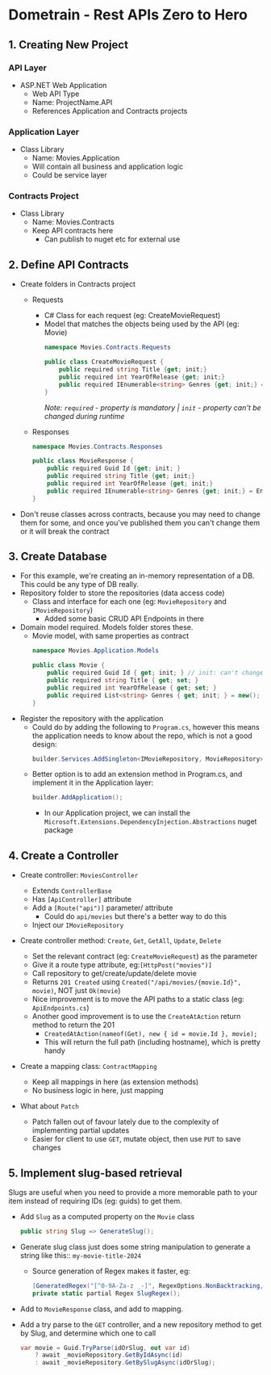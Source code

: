 # Dometrain - Rest APIs Zero to Hero

## 1. Creating New Project

### API Layer
* ASP.NET Web Application
    * Web API Type
    * Name: ProjectName.API
    * References Application and Contracts projects

### Application Layer
* Class Library
    * Name: Movies.Application
    * Will contain all business and application logic
    * Could be service layer

### Contracts Project
* Class Library
    * Name: Movies.Contracts
    * Keep API contracts here
        * Can publish to nuget etc for external use

## 2. Define API Contracts
* Create folders in Contracts project
    * Requests
        * C# Class for each request (eg: CreateMovieRequest)
        * Model that matches the objects being used by the API (eg: Movie)
            ```csharp
           namespace Movies.Contracts.Requests

            public class CreateMovieRequest {
                public required string Title {get; init;}
                public required int YearOfRelease {get; init;}
                public required IEnumerable<string> Genres {get; init;} = Enumerable.Empty<string>();
            }
            ```
            _Note: `required` - property is mandatory | 
             `init` - property can't be changed during runtime_
            
    * Responses
        ```csharp
        namespace Movies.Contracts.Responses

        public class MovieResponse {
            public required Guid Id {get; init; }
            public required string Title {get; init;}
            public required int YearOfRelease {get; init;}
            public required IEnumerable<string> Genres {get; init;} = Enumerable.Empty<string>();
        }
        ```
* Don't reuse classes across contracts, because you may need to change them for some, and once you've published them you can't change them or it will break the contract

## 3. Create Database
* For this example, we're creating an in-memory representation of a DB. This could be any type of DB really.
* Repository folder to store the repositories (data access code)
    * Class and interface for each one (eg: `MovieRepository` and `IMovieRepository`)
        * Added some basic CRUD API Endpoints in there
* Domain model required. Models folder stores these.
    * Movie model, with same properties as contract
        ```csharp
        namespace Movies.Application.Models

        public class Movie {
            public required Guid Id { get; init; } // init: can't change at runtime
            public required string Title { get; set; }
            public required int YearOfRelease { get; set; }
            public required List<string> Genres { get; init; } = new();
        }
        ```
* Register the repository with the application
    * Could do by adding the following to `Program.cs`, however this means the application needs to know about the repo, which is not a good design:
        ```csharp
        builder.Services.AddSingleton<IMovieRepository, MovieRepository>();
        ```
    * Better option is to add an extension method in Program.cs, and implement it in the Application layer:
        ```csharp
        builder.AddApplication();
        ```
        * In our Application project, we can install the `Microsoft.Extensions.DependencyInjection.Abstractions` nuget package

## 4. Create a Controller

* Create controller: `MoviesController`
    * Extends `ControllerBase`
    * Has `[ApiController]` attribute
    * Add a `[Route("api")]` parameter/ attribute
        * Could do `api/movies` but there's a better way to do this
    * Inject our `IMovieRepository`

* Create controller method: `Create`, `Get`, `GetAll`, `Update`, `Delete`
    * Set the relevant contract (eg: `CreateMovieRequest`) as the parameter
    * Give it a route type attribute, eg:`[HttpPost("movies")]`
    * Call repository to get/create/update/delete movie
    * Returns `201 Created` using `Created("/api/movies/{movie.Id}", movie)`, NOT just `Ok(movie`)
    * Nice improvement is to move the API paths to a static class (eg: `ApiEndpoints.cs`)
    * Another good improvement is to use the `CreateAtAction` return method to return the 201
        * `CreatedAtAction(nameof(Get), new { id = movie.Id }, movie);`
        * This will return the full path (including hostname), which is pretty handy

* Create a mapping class: `ContractMapping`
    * Keep all mappings in here (as extension methods)
    * No business logic in here, just mapping

* What about `Patch`
    * Patch fallen out of favour lately due to the complexity of implementing partial updates
    * Easier for client to use `GET`, mutate object, then use `PUT` to save changes
    
## 5. Implement slug-based retrieval

Slugs are useful when you need to provide a more memorable path to your item instead of requiring IDs (eg: guids) to get them.

* Add `Slug` as a computed property on the `Movie` class
    ```csharp 
    public string Slug => GenerateSlug();
* Generate slug class just does some string manipulation to generate a string like this:: `my-movie-title-2024`
    * Source generation of Regex makes it faster, eg:
        ```csharp
        [GeneratedRegex("[^0-9A-Za-z _-]", RegexOptions.NonBacktracking, 5)]
        private static partial Regex SlugRegex();
        ```

* Add to `MovieResponse` class, and add to mapping.
* Add a try parse to the `GET` controller, and a new repository method to get by Slug, and determine which one to call
    ```csharp
    var movie = Guid.TryParse(idOrSlug, out var id)
        ? await _movieRepository.GetByIdAsync(id)
        : await _movieRepository.GetBySlugAsync(idOrSlug);
    ```
